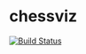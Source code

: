 # chessviz
[![Build Status](https://travis-ci.org/KoSasha/chessviz.svg?branch=master)](https://travis-ci.org/KoSasha/chessviz)
